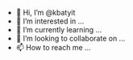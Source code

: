 - 👋 Hi, I’m @kbatyit
- 👀 I’m interested in ...
- 🌱 I’m currently learning ...
- 💞️ I’m looking to collaborate on ...
- 📫 How to reach me ...

<!---
kbatyit/kbatyit is a ✨ special ✨ repository because its `README.md` (this file) appears on your GitHub profile.
You can click the Preview link to take a look at your changes.
--->
